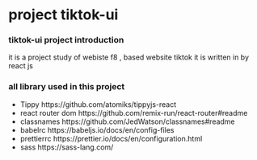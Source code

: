 <h1>project tiktok-ui </h1>
<h3> tiktok-ui project introduction </h3>
<div> it is a project study of webiste f8 , based website tiktok  it is written in by react js  </div>
<h3> all library used in this project </h3>
<ul> 
  <li>Tippy https://github.com/atomiks/tippyjs-react </li>
  <li>react router dom  https://github.com/remix-run/react-router#readme</li>
  <li>classnames https://github.com/JedWatson/classnames#readme  </li>
  <li>babelrc https://babeljs.io/docs/en/config-files </li>
 <li>prettierrc https://prettier.io/docs/en/configuration.html </li>
 <li>sass https://sass-lang.com/ </li>
</ul>
